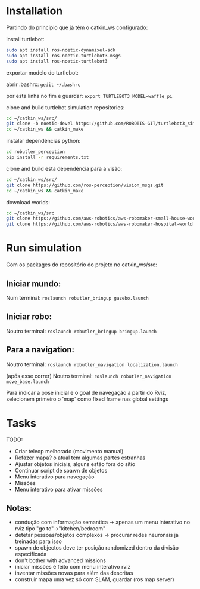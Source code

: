 # Installation
Partindo do principio que já têm o catkin_ws configurado:

install turtlebot:
```bash
sudo apt install ros-noetic-dynamixel-sdk
sudo apt install ros-noetic-turtlebot3-msgs
sudo apt install ros-noetic-turtlebot3
```

exportar modelo do turtlebot:

abrir .bashrc: `gedit ~/.bashrc`

por esta linha no fim e guardar: `export TURTLEBOT3_MODEL=waffle_pi`

clone and build turtlebot simulation repositories:
```bash
cd ~/catkin_ws/src/
git clone -b noetic-devel https://github.com/ROBOTIS-GIT/turtlebot3_simulations.git
cd ~/catkin_ws && catkin_make
```

instalar dependências python:
```bash
cd robutler_perception
pip install -r requirements.txt
```

clone and build esta dependência para a visão:
```bash
cd ~/catkin_ws/src/
git clone https://github.com/ros-perception/vision_msgs.git
cd ~/catkin_ws && catkin_make
```


download worlds:
```bash
cd ~/catkin_ws/src
git clone https://github.com/aws-robotics/aws-robomaker-small-house-world
git clone https://github.com/aws-robotics/aws-robomaker-hospital-world
```

# Run simulation
Com os packages do repositório do projeto no catkin_ws/src:

## Iniciar mundo:

Num terminal: `roslaunch robutler_bringup gazebo.launch`


## Iniciar robo:

Noutro terminal: `roslaunch robutler_bringup bringup.launch`


## Para a navigation:

Noutro terminal: `roslaunch robutler_navigation localization.launch`

(após esse correr) Noutro terminal: `roslaunch robutler_navigation move_base.launch`

Para indicar a pose inicial e o goal de navegação a partir do Rviz, selecionem primeiro o 'map' como fixed frame nas global settings

# Tasks

TODO:
- Criar teleop melhorado (movimento manual)
- Refazer mapa? o atual tem algumas partes estranhas
- Ajustar objetos iniciais, alguns estão fora do sítio
- Continuar script de spawn de objetos
- Menu interativo para navegação
- Missões
- Menu interativo para ativar missões

## Notas:
- condução com informação semantica -> apenas um menu interativo no rviz tipo "go to"->"kitchen/bedroom"
- detetar pessoas/objetos complexos -> procurar redes neuronais já treinadas para isso
- spawn de objectos deve ter posição randomized dentro da divisão especificada
- don't bother with advanced missions
- iniciar missões é feito com menu interativo rviz
- inventar missões novas para além das descritas
- construir mapa uma vez só com SLAM, guardar (ros map server)

